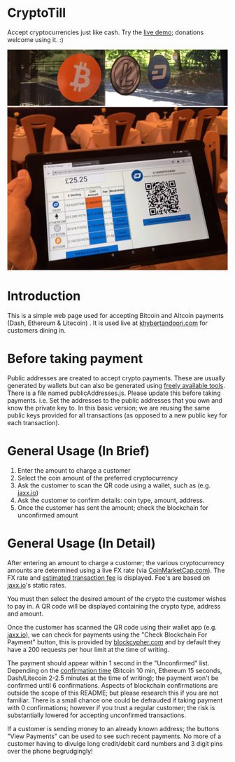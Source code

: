 # CryptoTill
Accept cryptocurrencies just like cash.
Try the [live demo](http://khybertandoori.com/cryptotill/CryptoTill.html); donations welcome using it. :)

![AcceptCryptos](https://github.com/EMRahman/CryptoTill/blob/master/Images/AcceptCryptos.jpeg)

Introduction
============
This is a simple web page used for accepting Bitcoin and Altcoin payments (Dash, Ethereum & Litecoin) . It is used live at
[khybertandoori.com](https://khybertandoori.com) for customers dining in.

Before taking payment
===========================================================
Public addresses are created to accept crypto payments. These are usually generated by wallets but can also be generated using [freely available tools](https://walletgenerator.net). There is a file named publicAddresses.js. Please update this before taking payments. i.e. Set the addresses to the public addresses that you own and know the private key to. In this basic version; we are reusing the same public keys provided for all transactions (as opposed to a new public key for each transaction).

General Usage (In Brief)
=========================
1. Enter the amount to charge a customer
2. Select the coin amount of the preferred cryptocurrency
3. Ask the customer to scan the QR code using a wallet, such as (e.g. [jaxx.io](http://jaxx.io))
4. Ask the customer to confirm details: coin type, amount, address.
5. Once the customer has sent the amount; check the blockchain for unconfirmed amount

General Usage (In Detail)
=========================
After entering an amount to charge a customer; the various cryptocurrency amounts are determined using a live FX rate (via [CoinMarketCap.com](http://CoinMarketCap.com)). The FX rate and [estimated transaction fee](https://bitinfocharts.com/comparison/transactionfees-btc-eth-ltc-dash.html#1y) is displayed. Fee's are based on [jaxx.io](http://jaxx.io)'s static rates.

You must then select the desired amount of the crypto the customer wishes to pay in. A QR code will be displayed containing the crypto type, address and amount.

Once the customer has scanned the QR code using their wallet app (e.g. [jaxx.io](http://jaxx.io)), we can check for payments using the "Check Blockchain For Payment" button, this is provided by [blockcypher.com](http://blockcypher.com) and by default they have a 200 requests per hour limit at the time of writing. 

The payment should appear within 1 second in the "Unconfirmed" list. Depending on the [confirmation time](https://bitinfocharts.com/comparison/confirmationtime-btc-eth-ltc-dash.html#1y) (Bitcoin 10 min, Ethereum 15 seconds, Dash/Litecoin 2-2.5 minutes at the time of writing); the payment won't be confirmed until 6 confirmations. Aspects of blockchain confirmations are outside the scope of this README; but please research this if you are not familiar. There is a small chance one could be defrauded if taking payment with 0 confirmations; however if you trust a regular customer; the risk is substantially lowered for accepting unconfirmed transactions.

If a customer is sending money to an already known address; the buttons "View Payments" can be used to see such recent payments. No more of a customer having to divulge long credit/debit card numbers and 3 digit pins over the phone begrudgingly!
